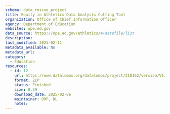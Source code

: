 ```yaml
---
schema: data_rescue_project 
title: Equity in Athletics Data Analysis Cutting Tool
organization: Office of Chief Information Officer
agency: Department of Education
websites: ope.ed.gov
data_source: https://ope.ed.gov/athletics/#/datafile/list
description: 
last_modified: 2025-02-11
metadata_available: No
metadata_url: 
category:
  - Education 
resources:
  - id: 12
    url: https://www.datalumos.org/datalumos/project/218162/version/V1/view
    format: ZIP
    status: Finished
    size: 0.39
    download_date: 2025-02-06
    maintainer: DRP, DL
    notes: 
---
```

